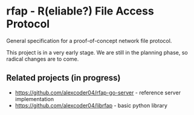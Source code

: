 
# rfap - R(eliable?) File Access Protocol

General specification for a proof-of-concept network file protocol.

This project is in a very early stage. We are still in the planning phase, so
radical changes are to come.

## Related projects (in progress)

 - https://github.com/alexcoder04/rfap-go-server - reference server implementation
 - https://github.com/alexcoder04/librfap - basic python library

